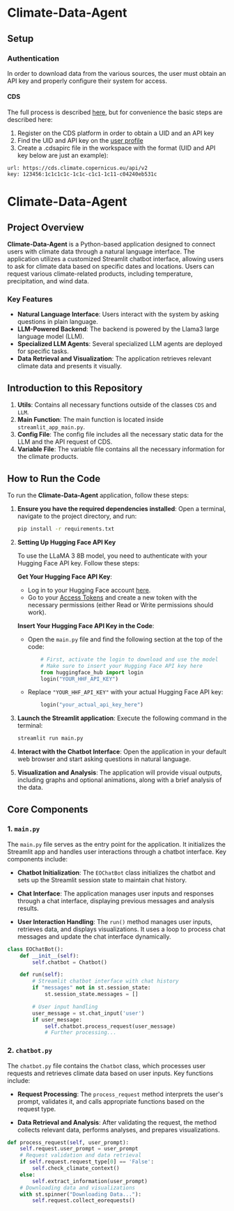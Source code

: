 # Climate-Data-Agent
## Setup

### Authentication
In order to download data from the various sources, the user must obtain an API key and properly configure their system for access.

#### CDS
The full process is described [here](https://cds.climate.copernicus.eu/api-how-to#install-the-cds-api-key), but for convenience the basic steps are described here:
1. Register on the CDS platform in order to obtain a UID and an API key
2. Find the UID and API key on the [user profile](https://cds.climate.copernicus.eu/user/317337)
3. Create a .cdsapirc file in the workspace with the format (UID and API key below are just an example):
```
url: https://cds.climate.copernicus.eu/api/v2
key: 123456:1c1c1c1c-1c1c-c1c1-1c11-c04240eb531c
```

# Climate-Data-Agent

## Project Overview
**Climate-Data-Agent** is a Python-based application designed to connect users with climate data through a natural language interface. The application utilizes a customized Streamlit chatbot interface, allowing users to ask for climate data based on specific dates and locations. Users can request various climate-related products, including temperature, precipitation, and wind data.

### Key Features
- **Natural Language Interface**: Users interact with the system by asking questions in plain language.
- **LLM-Powered Backend**: The backend is powered by the Llama3 large language model (LLM).
- **Specialized LLM Agents**: Several specialized LLM agents are deployed for specific tasks.
- **Data Retrieval and Visualization**: The application retrieves relevant climate data and presents it visually.

## Introduction to this Repository
1. **Utils**: Contains all necessary functions outside of the classes `CDS` and `LLM`.
2. **Main Function**: The main function is located inside `streamlit_app_main.py`.
3. **Config File**: The config file includes all the necessary static data for the LLM and the API request of CDS.
4. **Variable File**: The variable file contains all the necessary information for the climate products.

## How to Run the Code
To run the **Climate-Data-Agent** application, follow these steps:

1. **Ensure you have the required dependencies installed**: Open a terminal, navigate to the project directory, and run:
    ```bash
    pip install -r requirements.txt
    ```

2. **Setting Up Hugging Face API Key**

    To use the LLaMA 3 8B model, you need to authenticate with your Hugging Face API key. Follow these steps:

    **Get Your Hugging Face API Key**:
    - Log in to your Hugging Face account [here](https://huggingface.co/).
    - Go to your [Access Tokens](https://huggingface.co/settings/tokens) and create a new token with the necessary permissions (either Read or Write permissions should work).

    **Insert Your Hugging Face API Key in the Code**:
    - Open the `main.py` file and find the following section at the top of the code:

        ```python
            # First, activate the login to download and use the model
            # Make sure to insert your Hugging Face API key here
            from huggingface_hub import login
            login("YOUR_HHF_API_KEY")
        ```

    - Replace `"YOUR_HHF_API_KEY"` with your actual Hugging Face API key:

        ```python
            login("your_actual_api_key_here")
        ```
    
3. **Launch the Streamlit application**: Execute the following command in the terminal:
    ```bash
    streamlit run main.py
    ```
    
4. **Interact with the Chatbot Interface**: Open the application in your default web browser and start asking questions in natural language.
    
5. **Visualization and Analysis**: The application will provide visual outputs, including graphs and optional animations, along with a brief analysis of the data.

## Core Components

### 1. `main.py`
The `main.py` file serves as the entry point for the application. It initializes the Streamlit app and handles user interactions through a chatbot interface. Key components include:

- **Chatbot Initialization**: The `EOChatBot` class initializes the chatbot and sets up the Streamlit session state to maintain chat history.
    
- **Chat Interface**: The application manages user inputs and responses through a chat interface, displaying previous messages and analysis results.
    
- **User Interaction Handling**: The `run()` method manages user inputs, retrieves data, and displays visualizations. It uses a loop to process chat messages and update the chat interface dynamically.

```python
class EOChatBot():
    def __init__(self):
        self.chatbot = Chatbot()

    def run(self):
        # Streamlit chatbot interface with chat history
        if "messages" not in st.session_state:
            st.session_state.messages = []

        # User input handling
        user_message = st.chat_input('user')
        if user_message:
            self.chatbot.process_request(user_message)
            # Further processing...
```
### 2. `chatbot.py`

The `chatbot.py` file contains the `Chatbot` class, which processes user requests and retrieves climate data based on user inputs. Key functions include:

* **Request Processing**: The `process_request` method interprets the user's prompt, validates it, and calls appropriate functions based on the request type.
  
* **Data Retrieval and Analysis**: After validating the request, the method collects relevant data, performs analyses, and prepares visualizations.

```python
def process_request(self, user_prompt):
    self.request.user_prompt = user_prompt
    # Request validation and data retrieval
    if self.request.request_type[0] == 'False':
        self.check_climate_context()
    else:
        self.extract_information(user_prompt)
    # Downloading data and visualizations
    with st.spinner("Downloading Data..."):
        self.request.collect_eorequests()
```
